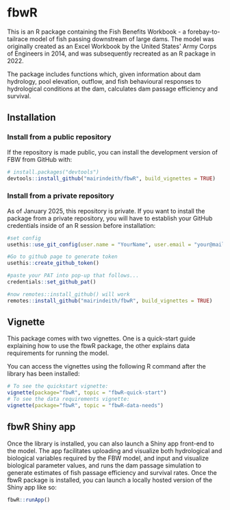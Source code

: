 
# fbwR

<!-- badges: start -->
<!-- badges: end -->

This is an R package containing the Fish Benefits Workbook - a forebay-to-tailrace model of fish passing downstream of large dams. 
The model was originally created as an Excel Workbook by the United States' Army Corps of Engineers in 2014, and was subsequently recreated as an R package in 2022.

The package includes functions which, given information about dam hydrology, pool elevation, outflow, and fish behavioural responses to hydrological conditions at the dam, 
calculates dam passage efficiency and survival.

## Installation

### Install from a public repository

If the repository is made public, you can install the development version of FBW from GitHub with:

``` r
# install.packages("devtools")
devtools::install_github("mairindeith/fbwR", build_vignettes = TRUE)
```


### Install from a private repository

As of January 2025, this repository is private.
If you want to install the package from a private repository, you will have to establish your GitHub credentials inside of an R session before installation: 

``` r
#set config
usethis::use_git_config(user.name = "YourName", user.email = "your@mail.com")

#Go to github page to generate token
usethis::create_github_token() 

#paste your PAT into pop-up that follows...
credentials::set_github_pat()

#now remotes::install_github() will work
remotes::install_github("mairindeith/fbwR", build_vignettes = TRUE)
```

## Vignette

This package comes with two vignettes. One is a quick-start guide explaining how to use the fbwR package, the other explains data requirements for running the model.

You can access the vignettes using the following R command after the library has been installed: 
``` r
# To see the quickstart vignette:
vignette(package="fbwR", topic = "fbwR-quick-start")
# To see the data requirements vignette:
vignette(package="fbwR", topic = "fbwR-data-needs")
```

## fbwR Shiny app

Once the library is installed, you can also launch a Shiny app front-end to the model. 
The app facilitates uploading and visualize both hydrological and biological variables required by the FBW model, and  input and visualize biological parameter values, and runs the dam passage simulation to generate estimates of fish passage efficiency and survival rates.
Once the fbwR package is installed, you can launch a locally hosted version of the Shiny app like so: 
``` r
fbwR::runApp()
```
